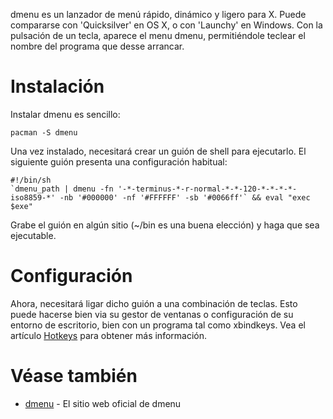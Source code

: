 dmenu es un lanzador de menú rápido, dinámico y ligero para X. Puede compararse con 'Quicksilver' en OS X, o con 'Launchy' en Windows. Con la pulsación de un tecla, aparece el menu dmenu, permitiéndole teclear el nombre del programa que desse arrancar.

# Instalación

Instalar dmenu es sencillo:

```
pacman -S dmenu

```

Una vez instalado, necesitará crear un guión de shell para ejecutarlo. El siguiente guión presenta una configuración habitual:

```
#!/bin/sh
`dmenu_path | dmenu -fn '-*-terminus-*-r-normal-*-*-120-*-*-*-*-iso8859-*' -nb '#000000' -nf '#FFFFFF' -sb '#0066ff'` && eval "exec $exe"

```

Grabe el guión en algún sitio (~/bin es una buena elección) y haga que sea ejecutable.

# Configuración

Ahora, necesitará ligar dicho guión a una combinación de teclas. Esto puede hacerse bien via su gestor de ventanas o configuración de su entorno de escritorio, bien con un programa tal como xbindkeys. Vea el artículo [Hotkeys](/index.php/Hotkeys "Hotkeys") para obtener más información.

# Véase también

*   [dmenu](http://www.suckless.org/wiki/tools/xlib) - El sitio web oficial de dmenu
